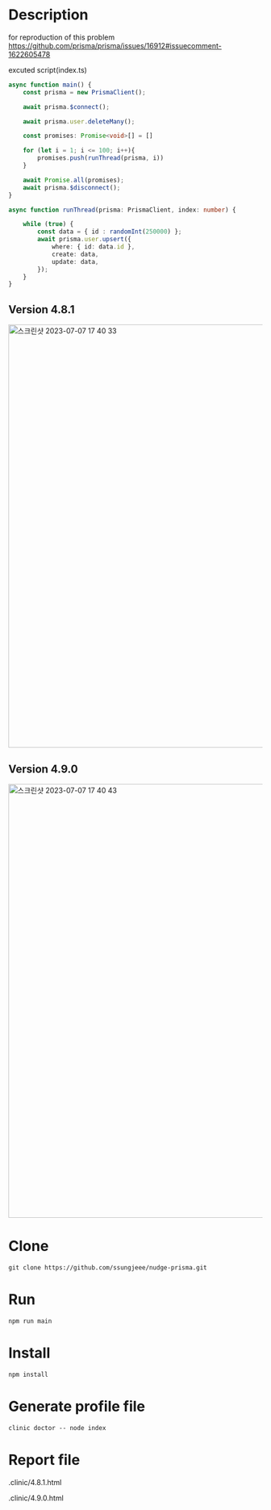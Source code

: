 # Description

for reproduction of this problem 
https://github.com/prisma/prisma/issues/16912#issuecomment-1622605478

excuted script(index.ts)


```typescript
async function main() {
    const prisma = new PrismaClient();

    await prisma.$connect();

    await prisma.user.deleteMany();

    const promises: Promise<void>[] = []

    for (let i = 1; i <= 100; i++){
        promises.push(runThread(prisma, i))
    }

    await Promise.all(promises);
    await prisma.$disconnect();
}

async function runThread(prisma: PrismaClient, index: number) {

    while (true) {
        const data = { id : randomInt(250000) };
        await prisma.user.upsert({
            where: { id: data.id },
            create: data,
            update: data,
        });
    }
}
```


## Version 4.8.1

<img width="839" alt="스크린샷 2023-07-07 17 40 33" src="https://github.com/cashwalk/prisma-issue16912-reproduction/assets/138547449/24e4d4d1-471f-45d4-a9d1-de8840930996">


## Version 4.9.0

<img width="860" alt="스크린샷 2023-07-07 17 40 43" src="https://github.com/cashwalk/prisma-issue16912-reproduction/assets/138547449/ba8fe0e0-170c-4d50-a4ed-5b9b8caab435">

# Clone

```
git clone https://github.com/ssungjeee/nudge-prisma.git
```

# Run
```
npm run main
```

# Install
```
npm install
```

# Generate profile file

```
clinic doctor -- node index
```

# Report file

.clinic/4.8.1.html

.clinic/4.9.0.html
